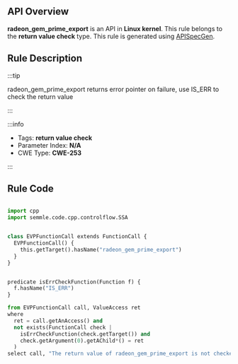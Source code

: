 ---
---


## API Overview
**radeon_gem_prime_export** is an API in **Linux kernel**. This rule belongs to the **return value check** type. This rule is generated using [APISpecGen](../../tools/APISpecGen).
## Rule Description

:::tip

radeon_gem_prime_export returns error pointer on failure, use IS_ERR to check the return value

:::

:::info

- Tags: **return value check**
- Parameter Index: **N/A**
- CWE Type: **CWE-253**

:::

## Rule Code
```python

import cpp
import semmle.code.cpp.controlflow.SSA


class EVPFunctionCall extends FunctionCall {
  EVPFunctionCall() {
    this.getTarget().hasName("radeon_gem_prime_export")
  }
}


predicate isErrCheckFunction(Function f) {
  f.hasName("IS_ERR") 
}

from EVPFunctionCall call, ValueAccess ret
where
  ret = call.getAnAccess() and
  not exists(FunctionCall check |
    isErrCheckFunction(check.getTarget()) and
    check.getArgument(0).getAChild*() = ret
  )
select call, "The return value of radeon_gem_prime_export is not checked with IS_ERR."
    
```